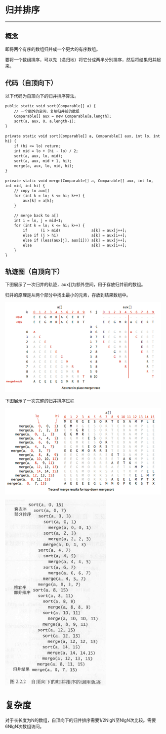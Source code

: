 # 归并排序

---

## 概念

即将两个有序的数组归并成一个更大的有序数组。

要将一个数组排序，可以先（递归地）将它分成两半分别排序，然后将结果归并起来。

## 代码（自顶向下）

以下代码为自顶向下的归并排序算法。

```
public static void sort(Comparable[] a) {
    // 一个额外的空间，复制归并前的数组
    Comparable[] aux = new Comparable[a.length];
    sort(a, aux, 0, a.length-1);
}

private static void sort(Comparable[] a, Comparable[] aux, int lo, int hi) {
    if (hi <= lo) return;
    int mid = lo + (hi - lo) / 2;
    sort(a, aux, lo, mid);
    sort(a, aux, mid + 1, hi);
    merge(a, aux, lo, mid, hi);
}

private static void merge(Comparable[] a, Comparable[] aux, int lo, int mid, int hi) {
    // copy to aux[]
    for (int k = lo; k <= hi; k++) {
        aux[k] = a[k]; 
    }

    // merge back to a[]
    int i = lo, j = mid+1;
    for (int k = lo; k <= hi; k++) {
        if      (i > mid)              a[k] = aux[j++];
        else if (j > hi)               a[k] = aux[i++];
        else if (less(aux[j], aux[i])) a[k] = aux[j++];
        else                           a[k] = aux[i++];
    }
}
```

## 轨迹图（自顶向下）

下图展示了一次归并的轨迹，aux\[\]为额外空间，用于存放归并前的数组。

归并的原理是从两个部分中找出最小的元素，存放到结果数组中。

![](/assets/merge_trace1.png)

下图展示了一次完整的归并排序过程

![](/assets/merge_trace2.png)

![](/assets/merge_trace3.png)

# 复杂度

对于长长度为N的数组，自顶向下的归并排序需要1/2NlgN至NlgN次比较。需要6NlgN次数组访问。


